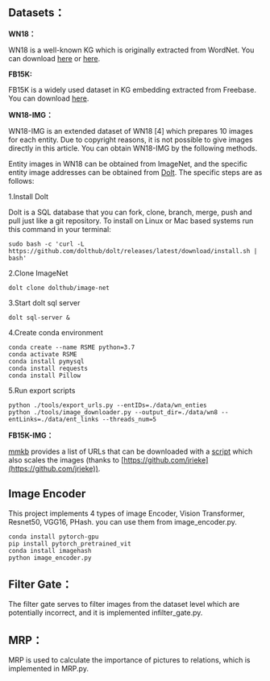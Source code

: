 ## Datasets：

**WN18：**

WN18 is a well-known KG which is originally extracted from WordNet. You can download [here](https://github.com/DeepGraphLearning/KnowledgeGraphEmbedding/tree/master/data/wn18) or [here](https://github.com/thunlp/IKRL).

**FB15K:**

FB15K is a widely used dataset in KG embedding extracted from Freebase. You can download [here](https://github.com/DeepGraphLearning/KnowledgeGraphEmbedding/tree/master/data/FB15k).

**WN18-IMG：**

WN18-IMG is an extended dataset of WN18 [4] which prepares 10 images for each entity. Due to copyright reasons, it is not possible to give images directly in this article. You can obtain WN18-IMG by the following methods.

Entity images in WN18 can be obtained from ImageNet, and the specific entity image addresses can be obtained from [Dolt](https://github.com/dolthub/dolt). The specific steps are as follows:

1.Install Dolt

Dolt is a SQL database that you can fork, clone, branch, merge, push and pull just like a git repository. To install on Linux or Mac based systems run this command in your terminal:

```/
sudo bash -c 'curl -L https://github.com/dolthub/dolt/releases/latest/download/install.sh | bash'
```

2.Clone ImageNet

```
dolt clone dolthub/image-net
```

3.Start dolt sql server  

```
dolt sql-server &
```

4.Create conda environment

```/
conda create --name RSME python=3.7
conda activate RSME
conda install pymysql
conda install requests
conda install Pillow
```

5.Run export scripts

```/
python ./tools/export_urls.py --entIDs=./data/wn_enties 
python ./tools/image_downloader.py --output_dir=./data/wn8 --entLinks=./data/ent_links --threads_num=5
```


**FB15K-IMG：**

[mmkb](https://github.com/mniepert/mmkb) provides a list of URLs that can be downloaded with a [script](https://github.com/mniepert/mmkb/blob/master/download-images.py) which also scales the images (thanks to [https://github.com/jrieke](https://github.com/jrieke)).


## Image Encoder
This project implements 4 types of image Encoder, Vision Transformer, Resnet50, VGG16, PHash. you can use them from image_encoder.py.
```/
conda install pytorch-gpu
pip install pytorch_pretrained_vit
conda install imagehash
python image_encoder.py
```

## Filter Gate：

The filter gate serves to filter images from the dataset level which are potentially incorrect, and it is implemented infilter_gate.py.


## MRP：
MRP is used to calculate the importance of pictures to relations, which is implemented in MRP.py.


